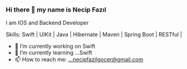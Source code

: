 ### Hi there 👋 my name is Necip Fazıl
I am IOS and Backend Developer 

Skills: Swift | UIKit | Java | Hibernate | Maven | Spring Boot |  RESTful |

- 🔭 I’m currently working on Swift
- 🌱 I’m currently learning ...Swift
- 📫 How to reach me: ...necipfazilgocer@gmail.com

<!--
**necipfazilgocer/necipfazilgocer** is a ✨ _special_ ✨ repository because its `README.md` (this file) appears on your GitHub profile.

Here are some ideas to get you started:


- 👯 I’m looking to collaborate on ...
- 🤔 I’m looking for help with ...
- 💬 Ask me about ...

- 😄 Pronouns: ...
- ⚡ Fun fact: ...
-->

